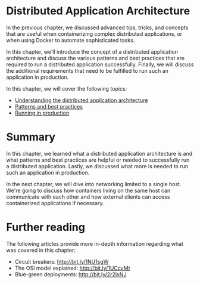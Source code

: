# **Distributed Application Architecture**
In the previous chapter, we discussed advanced tips, tricks, and concepts that are useful when containerizing complex distributed applications, or when using Docker to automate sophisticated tasks.

In this chapter, we'll introduce the concept of a distributed application architecture and discuss the various patterns and best practices that are required to run a distributed application successfully. Finally, we will discuss the additional requirements that need to be fulfilled to run such an application in production.

In this chapter, we will cover the following topics:

- [Understanding the distributed application architecture](Understanding-the-distributed-application-architecture.md)
- [Patterns and best practices](Patterns-and-best-practices.md)
- [Running in production](Running-in-production.md)

# Summary
In this chapter, we learned what a distributed application architecture is and what patterns and best practices are helpful or needed to successfully run a distributed application. Lastly, we discussed what more is needed to run such an application in production.

In the next chapter, we will dive into networking limited to a single host. We're going to discuss how containers living on the same host can communicate with each other and how external clients can access containerized applications if necessary.

# Further reading
The following articles provide more in-depth information regarding what was covered in this chapter:

- Circuit breakers: http://bit.ly/1NU1sgW
- The OSI model explained: http://bit.ly/1UCcvMt
- Blue-green deployments: http://bit.ly/2r2IxNJ

